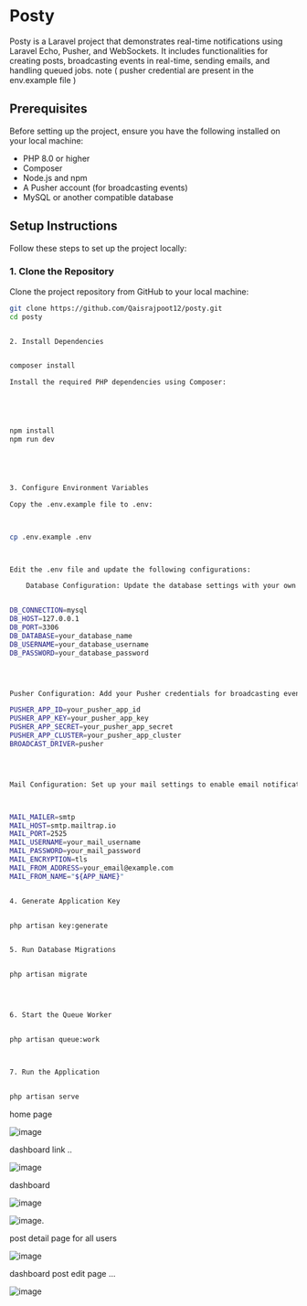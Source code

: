 # Posty

Posty is a Laravel project that demonstrates real-time notifications using Laravel Echo, Pusher, and WebSockets. It includes functionalities for creating posts, broadcasting events in real-time, sending emails, and handling queued jobs.
note ( pusher credential are present  in the env.example file ) 
## Prerequisites

Before setting up the project, ensure you have the following installed on your local machine:

- PHP 8.0 or higher
- Composer
- Node.js and npm
- A Pusher account (for broadcasting events)
- MySQL or another compatible database

## Setup Instructions

Follow these steps to set up the project locally:

### 1. Clone the Repository

Clone the project repository from GitHub to your local machine:





```bash
git clone https://github.com/Qaisrajpoot12/posty.git
cd posty


2. Install Dependencies


composer install

Install the required PHP dependencies using Composer:





npm install
npm run dev





3. Configure Environment Variables

Copy the .env.example file to .env:



cp .env.example .env



Edit the .env file and update the following configurations:

    Database Configuration: Update the database settings with your own database credentials.


DB_CONNECTION=mysql
DB_HOST=127.0.0.1
DB_PORT=3306
DB_DATABASE=your_database_name
DB_USERNAME=your_database_username
DB_PASSWORD=your_database_password




Pusher Configuration: Add your Pusher credentials for broadcasting events.

PUSHER_APP_ID=your_pusher_app_id
PUSHER_APP_KEY=your_pusher_app_key
PUSHER_APP_SECRET=your_pusher_app_secret
PUSHER_APP_CLUSTER=your_pusher_app_cluster
BROADCAST_DRIVER=pusher




Mail Configuration: Set up your mail settings to enable email notifications.



MAIL_MAILER=smtp
MAIL_HOST=smtp.mailtrap.io
MAIL_PORT=2525
MAIL_USERNAME=your_mail_username
MAIL_PASSWORD=your_mail_password
MAIL_ENCRYPTION=tls
MAIL_FROM_ADDRESS=your_email@example.com
MAIL_FROM_NAME="${APP_NAME}"


4. Generate Application Key


php artisan key:generate


5. Run Database Migrations


php artisan migrate




6. Start the Queue Worker


php artisan queue:work



7. Run the Application


php artisan serve

```

home page 

![image](https://github.com/user-attachments/assets/a67b27cb-ad0d-4b53-8f9b-09d744f43f29)


dashboard link ..

![image](https://github.com/user-attachments/assets/c309f060-98f9-4afd-95dc-492a28dde9f1)

dashboard

![image](https://github.com/user-attachments/assets/f057da49-8894-45a8-9442-618bfb253933)

![image](https://github.com/user-attachments/assets/4a14e27c-d639-434e-b373-d5e08aa00f30).


post detail page for all users

![image](https://github.com/user-attachments/assets/3b54a030-8703-419a-a61b-e5a6b5cee867)

dashboard post edit page ...

![image](https://github.com/user-attachments/assets/3e909201-ec01-44fd-a396-d98246769123)


